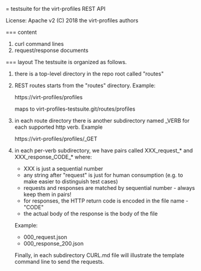 = testsuite for the virt-profiles REST API

License: Apache v2
(C) 2018 the virt-profiles authors


=== content
1. curl command lines
2. request/response documents

=== layout
The testsuite is organized as follows.
1. there is a top-level directory in the repo root called "routes"
2. REST routes starts from the "routes" directory. Example:

     https://virt-profiles/profiles

   maps to
   virt-profiles-testsuite.git/routes/profiles
3. in each route directory there is another subdirectory named \_VERB for each
   supported http verb. Example

     https://virt-profiles/profiles/\_GET

4. in each per-verb subdirectory, we have pairs called XXX\_request\_\* and XXX\_response\_CODE\_\*
   where:
   - XXX is just a sequential number
   - any string after "request" is just for human consumption (e.g. to make easier to distinguish test cases)
   - requests and responses are matched by sequential number - always keep them in pairs!
   - for responses, the HTTP return code is encoded in the file name - "CODE"
   - the actual body of the response is the body of the file

   Example:
   - 000\_request.json
   - 000\_response\_200.json

   Finally, in each subdirectory CURL.md file will illustrate the template command line to send the requests.

